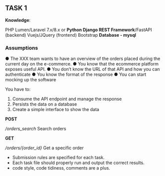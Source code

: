 ## TASK 1

**Knowledge**:

PHP Lumen/Laravel 7.x/8.x or **Python Django REST Framework**/FastAPI (backend)
Vuejs/JQuery (frontend)
Bootstrap
**Database - mysql**

### Assumptions

 
● The XXX team wants to have an overview of the orders placed during the current day on the e-commerce.
● You know that the ecommerce platform exposes useful API.
● You don’t know the URL of that API and how you can authenticate
● You know the format of the response
● You can start mocking up the software  

You have to:

1) Consume the API endpoint and manage the response
2) Persists the data on a database
3) Create a simple interface to show the data


**POST**

*/orders_search*  Search orders

**GET**

*/orders/{order_id}* Get a specific order


-   Submission rules are specified for each task.
-   Each task file should properly run and output the correct results.
-   code style, code tidiness, comments are a plus.
